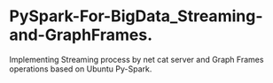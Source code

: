 # PySpark-For-BigData_Streaming-and-GraphFrames.
Implementing Streaming process by net cat server and Graph Frames operations based on Ubuntu Py-Spark.
